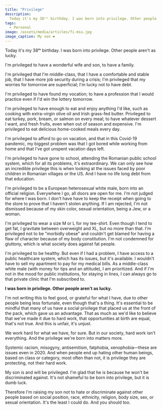 ```yaml
---
title: "Privilege"
description:
  Today it's my 38ᵗʰ birthday. I was born into privilege. Other people aren't as lucky.
tags:
  - Personal
image: /assets/media/articles/fi-miu.jpg
image_caption: My son ❤️
---
```


<p class="intro">
  Today it's my 38ᵗʰ birthday. I was born into privilege. Other people aren't as lucky.
</p>

I'm privileged to have a wonderful wife and son, to have a family.

I'm privileged that I'm middle-class, that I have a comfortable and stable job, that I have more job security during a crisis; I'm privileged that my worries for tomorrow are superficial; I'm lucky not to have debt.

I'm privileged to have found my vocation; to have a profession that I would practice even if I'd win the lottery tomorrow.

I'm privileged to have enough to eat and enjoy anything I'd like, such as cooking with extra-virgin olive oil and Irish grass-fed butter. Privileged to eat turkey, pork, bream, or salmon on every meal; to have whatever dessert I want, and fresh fruits, even when out of season and expensive. I'm privileged to eat delicious home-cooked meals every day.

I'm privileged to afford to go on vacation, and that in this Covid-19 pandemic, my biggest problem was that I got bored while working from home and that I've got unspent vacation days left.

I'm privileged to have gone to school, attending the Romanian public school system, which for all its problems, it's extraordinary. We can only see how an incredible privilege this is when looking at the issues faced by poor children in Romanian villages or the US. And I have no life long debt from that education.

I'm privileged to be a European heterosexual white male, born into an official religion. Everywhere I go, all doors are open for me. I'm not judged for where I was born. I don't have have to keep the receipt when going to the store to prove that I haven't stolen anything. If I am rejected, I'm not dismissed because of my skin color, sexual orientation, being a Jew, or a woman.

I'm privileged to wear a size M or L for my tee-shirt. Even though I tend to get fat, I gravitate between overweight and XL, but no more than that. I'm privileged not to be "morbidly obese" and couldn't get blamed for having a flaw of character because of my body constitution. I'm not condemned for gluttony, which is what society does against fat people.

I'm privileged to be healthy. But even if I had a problem, I have access to a public healthcare system, which has its issues, but it's available. I wouldn't have to sell my apartment to pay for my medical bills. As a middle-class white male (with money for tips and an attitude), I am prioritized. And if I'm not in the mood for public institutions, for staying in lines, I can always go to that private clinic that I'm subscribed to.

**I was born in privilege. Other people aren't as lucky.**

I'm not writing this to feel good, or grateful for what I have, due to other people being less fortunate, even though that's a thing. It's essential to be mindful that many of us have a social privilege that placed us at the front of the pack, which gave us an advantage. That as much as we'd like to believe that we've made it due to hard work, that opportunities at birth are equal, that's not true. And this is unfair, it's unjust.

We work hard for what we have, for sure. But in our society, hard work isn't everything. And the privilege we're born into matters more.

Systemic racism, misogyny, antisemitism, fatphobia, xenophobia—these are issues even in 2020. And when people end up hating other human beings, based on class or category, most often than not, it is privilege they are protecting, not their hard work.

My son is and will be privileged. I'm glad that he is because he won't be discriminated against. It's not shameful to be born into privilege, but it is dumb luck.

Therefore I'm raising my son not to hate or discriminate against other people based on social position, race, ethnicity, religion, body size, sex, or sexual orientation. It's the least I could do. And you should too.

